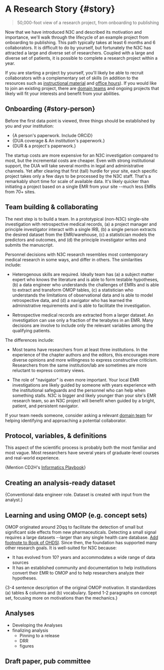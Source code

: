 A Research Story {#story}
=========================

> 50,000-foot view of a research project, from onboarding to publishing

Now that we have introduced N3C and described its motivation and importance, we'll walk through the lifecycle of an example project from onboarding to publishing.  This path typically takes at least 6 months and 6 collaborators.  It is difficult to do by yourself, but fortunately the N3C has attracted a large and diverse set of researchers.  Coupled with a large and diverse set of patients, it is possible to complete a research project within a year.

If you are starting a project by yourself, you'll likely be able to recruit collaborators with a complementary set of skills (in addition to the resources such as [instructional material]() and [office hours]()).  If you would like to join an existing project, there are [domain teams](https://covid.cd2h.org/domain-teams) and ongoing projects that likely will fit your interests and benefit from your abilities.

Onboarding {#story-person}
----------------------------------------------

Before the first data point is viewed, three things should be established by you and your institution:

* {A person's paperwork.  Include ORCiD}
* {DUA coverage & An institution's paperwork.}
* {DUR & a project's paperwork.}

The startup costs are more expensive for an N3C investigation compared to most, but the incremental costs are cheaper.  Even with strong institutional support, the DUA will take several months in legal and administrative channels.  Yet after clearing that first (tall) hurdle for your site, each specific project takes only a few days to be processed by the N3C staff.  That's a remarkably short time for scale of available data.  It's likely quicker than initiating a project based on a single EMR from your site --much less EMRs from 70+ sites.

Team building & collaborating
----------------------------------------------

The next step is to build a team.  In a prototypical (non-N3C) single-site investigation with retrospective medical records, (a) a project manager and principle investigator interact with a single IRB, (b) a single person extracts the desired dataset from the EMR/warehouse, (c) a statistician models the predictors and outcomes, and (d) the principle investigator writes and submits the manuscript.

Personnel decisions with N3C research resembles most contemporary medical research in some ways, and differ in others.  The similarities include:

* Heterogenous skills are required.  Ideally team has (a) a subject matter expert who knows the literature and is able to form testable hypotheses, (b) a data engineer who understands the challenges of EMRs and is able to extract and transform OMOP tables, (c) a statistician who understands the limitations of observational data and is able to model retrospective data, and (d) a navigator who has learned the administrative requirements and is able to facilitate the investigation.

* Retrospective medical records are extracted from a larger dataset.  An investigation can use only a fraction of the terabytes in an EMR.  Many decisions are involve to include only the relevant variables among the qualifying patients.

The differences include:

* Most teams have researchers from at least three institutions.  In the experience of the chapter authors and the editors, this encourages more diverse opinions and more willingness to express constructive criticism.  Researchers from the same institution/lab are sometimes are more reluctant to express contrary views.

* The role of "navigator" is even more important.  Your local EMR investigations are likely guided by someone with years experience with the institutional safeguards and the personnel who can help when something stalls.  N3C is bigger and likely younger than your site's EMR research team, so an N3C project will benefit when guided by a bright, patient, and persistent navigator.

If your team needs someone, consider asking a relevant [domain team](https://covid.cd2h.org/domain-teams) for helping identifying and approaching a potential collaborator.

Protocol, variables, & definitions
----------------------------------------------

This aspect of the scientific process is probably both the most familiar and most vague.  Most researchers have several years of graduate-level courses and real-world experience.

{Mention CD2H's [Informatics Playbook](https://playbook.cd2h.org/en/latest/index.html)}

Creating an analysis-ready dataset
----------------------------------------------

{Conventional data engineer role.  Dataset is created with input from the analyst.}

Learning and using OMOP (e.g. concept sets)
----------------------------------------------

OMOP originated around 20qq to facilitate the detection of small but significant side effects from new pharmaceuticals.  Detecting a small signal requires a large datasets --larger than any single health care database. [Add footnote to Book of OHDSI]().  Since then, the foundation has supported many other research goals.  It is well-suited for N3C because:

* It has evolved from 10? years and accommodates a wide range of data sources
* It has an established community and documentation to help institutions convert their EMR to OMOP and to help researchers analyze their hypotheses.

{3-4 sentence description of the original OMOP motivation.  It standardizes (a) tables & columns and (b) vocabulary.  Spend 1-2 paragraphs on concept set, focusing more on motivations than the mechanics.}

Analyses
----------------------------------------------

* Developing the Analyses
* finalizing analysis
  * Pinning to a release
  * DRR
  * figures

Draft paper, pub committee
----------------------------------------------
